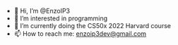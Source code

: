 - 👋 Hi, I’m @EnzoIP3
- 👀 I’m interested in programming
- 🌱 I’m currently doing the CS50x 2022 Harvard course
- 📫 How to reach me: enzoip3dev@gmail.com 

<!---
EnzoIP3/EnzoIP3 is a ✨ special ✨ repository because its `README.md` (this file) appears on your GitHub profile.
You can click the Preview link to take a look at your changes.
--->
